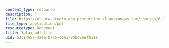 ```yaml
---
content_type: resource
description: ''
file: https://ol-ocw-studio-app-production.s3.amazonaws.com/courses/6-189-multicore-programming-primer-january-iap-2007/e3c146574aeab7d5c6619dbc8e9fb12e_Y1mrnc1hz9g.pdf
file_type: application/pdf
resourcetype: Document
title: 3play pdf file
uid: e3c14657-4aea-b7d5-c661-9dbc8e9fb12e
---
```

